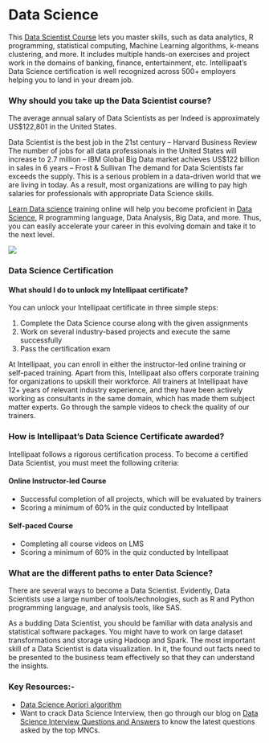 # Data Science

This [Data Scientist Course](https://intellipaat.com/data-scientist-course-training/) lets you master skills, such as data analytics, R programming, statistical computing, Machine Learning algorithms, k-means clustering, and more. It includes multiple hands-on exercises and project work in the domains of banking, finance, entertainment, etc. Intellipaat’s Data Science certification is well recognized across 500+ employers helping you to land in your dream job.

### Why should you take up the Data Scientist course?

The average annual salary of Data Scientists as per Indeed is approximately US$122,801 in the United States.

Data Scientist is the best job in the 21st century – Harvard Business Review
The number of jobs for all data professionals in the United States will increase to 2.7 million – IBM
Global Big Data market achieves US$122 billion in sales in 6 years – Frost & Sullivan
The demand for Data Scientists far exceeds the supply. This is a serious problem in a data-driven world that we are living in today. As a result, most organizations are willing to pay high salaries for professionals with appropriate Data Science skills.

[Learn Data science](https://intellipaat.com/blog/tutorial/data-science-tutorial/) training online will help you become proficient in [Data Science](https://intellipaat.com/blog/what-is-data-science/), R programming language, Data Analysis, Big Data, and more. Thus, you can easily accelerate your career in this evolving domain and take it to the next level.

<img src="https://intellipaat.com/course-image/2014/11/Advantages-of-Data-Science-Course.png">

### Data Science Certification

#### What should I do to unlock my Intellipaat certificate?
You can unlock your Intellipaat certificate in three simple steps:

1. Complete the Data Science course along with the given assignments
2. Work on several industry-based projects and execute the same successfully
3. Pass the certification exam

At Intellipaat, you can enroll in either the instructor-led online training or self-paced training. Apart from this, Intellipaat also offers corporate training for organizations to upskill their workforce. All trainers at Intellipaat have 12+ years of relevant industry experience, and they have been actively working as consultants in the same domain, which has made them subject matter experts. Go through the sample videos to check the quality of our trainers.

### How is Intellipaat’s Data Science Certificate awarded?

Intellipaat follows a rigorous certification process. To become a certified Data Scientist, you must meet the following criteria:

#### Online Instructor-led Course

 - Successful completion of all projects, which will be evaluated by trainers
 - Scoring a minimum of 60% in the quiz conducted by Intellipaat
 
#### Self-paced Course

 - Completing all course videos on LMS
 - Scoring a minimum of 60% in the quiz conducted by Intellipaat
 
### What are the different paths to enter Data Science?

There are several ways to become a Data Scientist. Evidently, Data Scientists use a large number of tools/technologies, such as R and Python programming language, and analysis tools, like SAS.

As a budding Data Scientist, you should be familiar with data analysis and statistical software packages. You might have to work on large dataset transformations and storage using Hadoop and Spark. The most important skill of a Data Scientist is data visualization. In it, the found out facts need to be presented to the business team effectively so that they can understand the insights.

### Key Resources:-
- [Data Science Apriori algorithm](https://intellipaat.com/blog/data-science-apriori-algorithm/)
- Want to crack Data Science Interview, then go through our blog on [Data Science Interview Questions and Answers](https://intellipaat.com/blog/interview-question/data-science-interview-questions/) to know the latest questions asked by the top MNCs.
